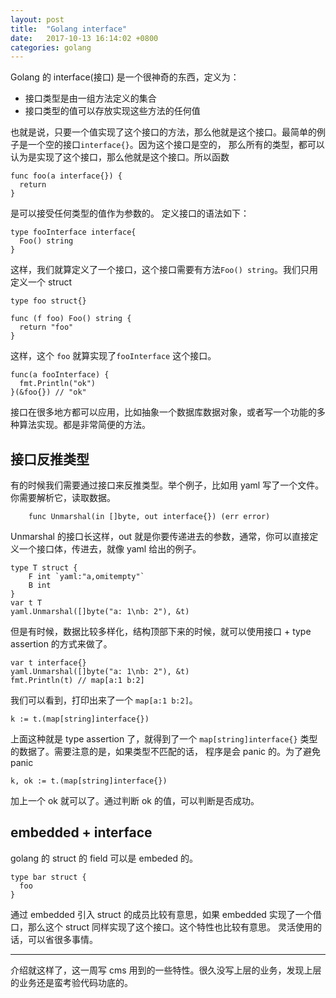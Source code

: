 ```yaml
---
layout: post
title:  "Golang interface"
date:   2017-10-13 16:14:02 +0800
categories: golang
---
```

Golang 的 interface(接口) 是一个很神奇的东西，定义为：
- 接口类型是由一组方法定义的集合
- 接口类型的值可以存放实现这些方法的任何值

<!--more-->

也就是说，只要一个值实现了这个接口的方法，那么他就是这个接口。最简单的例子是一个空的接口`interface{}`。因为这个接口是空的，
那么所有的类型，都可以认为是实现了这个接口，那么他就是这个接口。所以函数
```
func foo(a interface{}) {
  return
}
```
是可以接受任何类型的值作为参数的。
定义接口的语法如下：
```
type fooInterface interface{
  Foo() string
}
```

这样，我们就算定义了一个接口，这个接口需要有方法`Foo() string`。我们只用定义一个 struct
```
type foo struct{}

func (f foo) Foo() string {
  return "foo"
}
```
这样，这个 `foo` 就算实现了`fooInterface` 这个接口。
```
func(a fooInterface) {
  fmt.Println("ok")
}(&foo{}) // "ok"
```

接口在很多地方都可以应用，比如抽象一个数据库数据对象，或者写一个功能的多种算法实现。都是非常简便的方法。

## 接口反推类型
有的时候我们需要通过接口来反推类型。举个例子，比如用 yaml 写了一个文件。你需要解析它，读取数据。
```
	func Unmarshal(in []byte, out interface{}) (err error)
```
Unmarshal 的接口长这样，out 就是你要传递进去的参数，通常，你可以直接定义一个接口体，传进去，就像 yaml 给出的例子。
```
type T struct {
    F int `yaml:"a,omitempty"`
    B int
}
var t T
yaml.Unmarshal([]byte("a: 1\nb: 2"), &t)
```

但是有时候，数据比较多样化，结构顶部下来的时候，就可以使用接口 + type assertion 的方式来做了。
```
var t interface{}
yaml.Unmarshal([]byte("a: 1\nb: 2"), &t)
fmt.Println(t) // map[a:1 b:2]
```
我们可以看到，打印出来了一个 `map[a:1 b:2]`。
```
k := t.(map[string]interface{})
```
上面这种就是 type assertion 了，就得到了一个 `map[string]interface{}` 类型的数据了。需要注意的是，如果类型不匹配的话，
程序是会 panic 的。为了避免 panic
```
k, ok := t.(map[string]interface{})
```
加上一个 ok 就可以了。通过判断 ok 的值，可以判断是否成功。

## embedded + interface
golang 的 struct 的 field 可以是 embeded 的。
```
type bar struct {
  foo
}
```
通过 embedded 引入 struct 的成员比较有意思，如果 embedded 实现了一个借口，那么这个 struct 同样实现了这个接口。这个特性也比较有意思。
灵活使用的话，可以省很多事情。

---
介绍就这样了，这一周写 cms 用到的一些特性。很久没写上层的业务，发现上层的业务还是蛮考验代码功底的。
